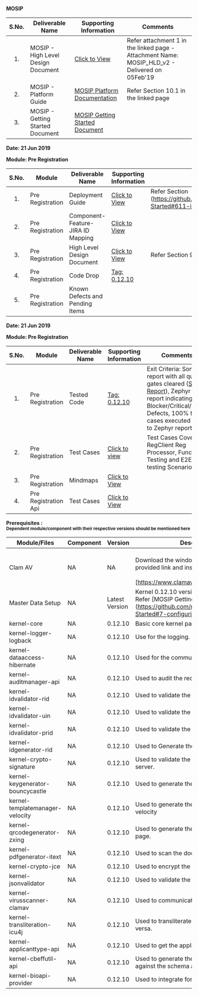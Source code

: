 
**MOSIP**

|**S.No.**| **Deliverable Name**| **Supporting Information**|**Comments**|
|:------:|-----|---|---|
|1.|MOSIP - High Level Design Document|[Click to View](Deliverables---Attachments)|Refer attachment 1 in the linked page - Attachment Name: MOSIP_HLD_v2 - Delivered on 05Feb'19|
|2.|MOSIP - Platform Guide|[MOSIP Platform Documentation](Platform-Documentation)|Refer Section 10.1 in the linked page|
|3.|MOSIP - Getting Started Document|[MOSIP Getting Started Document](https://github.com/mosip/mosip/wiki/Getting-Started)|


**Date: 21 Jun 2019**

**Module: Pre Registration**

|**S.No.**|**Module**|**Deliverable Name**| **Supporting Information**|**Comments**|
|:------:|-----|---|---|---|
|1.|Pre Registration|Deployment Guide| [Click to View](https://github.com/mosip/mosip/wiki/Getting-Started#8-mosip-deployment-)|Refer Section (https://github.com/mosip/mosip/wiki/Getting-Started#611-installation-of-activemq)|
|2.|Pre Registration|Component-Feature-JIRA ID Mapping|[Click to View](https://github.com/mosip/mosip/wiki/Component-Feature-ID-JIRA-ID-Mapping#10-registration-processor-)|
|3.|Pre Registration|High Level Design Document|[Click to View](https://github.com/mosip/mosip/wiki/Deliverables---Attachments)|Refer Section 9 in the linked page|
|4.|Pre Registration|Code Drop|[Tag: 0.12.10](https://github.com/mosip/mosip/releases/tag/0.12.10)||
|5.|Pre Registration|Known Defects and Pending Items|||

**Date: 21 Jun 2019**

**Module: Pre Registration**

|**S.No.**|**Module**|**Deliverable Name**| **Supporting Information**|**Comments**|
|:------:|-----|---|---|---|
|1.|Pre Registration|Tested Code|[Tag: 0.12.10](https://github.com/mosip/mosip/releases/tag/0.12.10)|Exit Criteria: Sonar report with all quality gates cleared ([Sonar Report](http://104.215.158.154:9000/dashboard?id=io.mosip.preregistration%3Apre-registration-parent)), Zephyr report indicating: No Blocker/Critical/Major Defects, 100% test cases executed (link to Zephyr report)| 
|2.|Pre Registration|Test Cases|[Click to view](https://mosipid.atlassian.net/projects/MOS?selectedItem=com.thed.zephyr.je__project-centric-view-tests-page&testsTab=test-cycles-tab)|Test Cases Covered RegClient Reg Processor, Functional Testing and E2E testing Scenario;s|
|3.|Pre Registration|Mindmaps|[Click to View](/mosip/mosip/tree/master/docs/testing/Registration%20Client/Mindmaps)|
|4.|Pre Registration Api|Test Cases|[Click to View](https://github.com/mosip/mosip/blob/master/docs/testing/Registration%20Client/Mindmaps/Reg_Client_NonBio_Integration_TestCases.xlsx)|

**Prerequisites : <br><sub>Dependent module/component with their respective versions should be mentioned here</sub></br>**  

|**Module/Files**|**Component**|**Version**|**Description (If any)**|
|-----|-------------|----------------|--------------|
|Clam AV |NA|NA|<br>Download the windows clam av antivirus by provided link and install the s\w.</br> <br>[https://www.clamav.net/downloads#otherversions]</br>|
|Master Data Setup |NA|Latest Version|Kernel 0.12.10 version of DB scripts can be used. Refer [MOSIP Getting Started doc.] (https://github.com/mosip/mosip/wiki/Getting-Started#7-configuring-mosip-).|
|kernel-core|NA|0.12.10|Basic core kernel packages.|
|kernel-logger-logback|NA|0.12.10|Use for the logging.|
|kernel-dataaccess-hibernate|NA|0.12.10|Used for the communicating to the DB.|
|kernel-auditmanager-api|NA|0.12.10|Used to audit the records into the DB|
|kernel-idvalidator-rid|NA|0.12.10|Used to validate the RID format.|
|kernel-idvalidator-uin|NA|0.12.10|Used to validate the UIN format|
|kernel-idvalidator-prid|NA|0.12.10|Used to validate the PRID format|
|kernel-idgenerator-rid|NA|0.12.10|Used to Generate the RID.|
|kernel-crypto-signature|NA|0.12.10|Used to validate the signature response from server.|
|kernel-keygenerator-bouncycastle|NA|0.12.10|Used to generate the key pair for AES -256.|
|kernel-templatemanager-velocity|NA|0.12.10|Used to generate the template manager using the velocity|
|kernel-qrcodegenerator-zxing|NA|0.12.10|Used to generate the QR code in acknowledgment page.|
|kernel-pdfgenerator-itext|NA|0.12.10|Used to scan the document in PDF format.|
|kernel-crypto-jce|NA|0.12.10|Used to encrypt the packet information|
|kernel-jsonvalidator|NA|0.12.10|Used to validate the JSON.|
|kernel-virusscanner-clamav|NA|0.12.10|Used to communicate to the Antivirus Clam AV|
|kernel-transliteration-icu4j|NA|0.12.10|Used to transliterate the Arabic to French and vice versa.|
|kernel-applicanttype-api|NA|0.12.10|Used to get the applicant types |
|kernel-cbeffutil-api|NA|0.12.10|Used to generate the CBEFF file and validate against the schema also.|
|kernel-bioapi-provider|NA|0.12.10|Used to integrate for the user-onboarding.|

 
